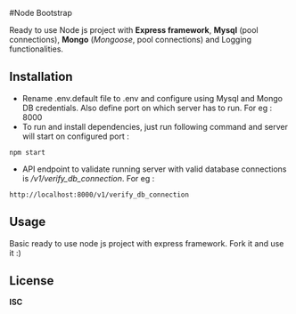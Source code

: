 #Node Bootstrap

Ready to use Node js project with **Express framework**, **Mysql** (pool connections), **Mongo** (*Mongoose*, pool connections) and Logging functionalities.

## Installation 
* Rename .env.default file to .env and configure using Mysql and Mongo DB credentials. Also define port on which server has to run. For eg : 8000
* To run and install dependencies, just run following command and server will start on configured port :

 ```
npm start
```

* API endpoint to validate running server with valid database connections is */v1/verify_db_connection*. For eg :

 ```
http://localhost:8000/v1/verify_db_connection
```

## Usage
Basic ready to use node js project with express framework. Fork it and use it :)
## License
**ISC**

